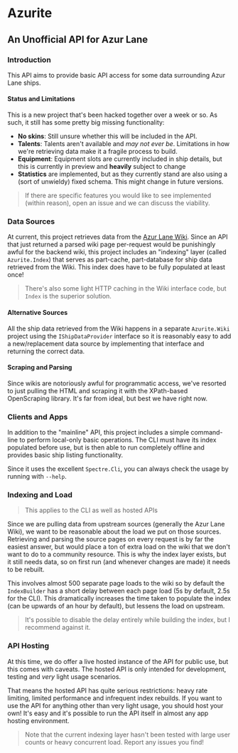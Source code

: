 # Azurite

## An Unofficial API for Azur Lane

### Introduction

This API aims to provide basic API access for some data surrounding Azur Lane ships.

#### Status and Limitations

This is a new project that's been hacked together over a week or so. As such, it still has some pretty big missing functionality:

- **No skins**: Still unsure whether this will be included in the API.
- **Talents**: Talents aren't available and *may not ever be*. Limitations in how we're retrieving data make it a fragile process to build.
- **Equipment**: Equipment slots are currently included in ship details, but this is currently in preview and **heavily** subject to change
- **Statistics** are implemented, but as they currently stand are also using a (sort of unwieldy) fixed schema. This might change in future versions.

> If there are specific features you would like to see implemented (within reason), open an issue and we can discuss the viability.

### Data Sources

At current, this project retrieves data from the [Azur Lane Wiki](https://azurlane.koumakan.jp/Azur_Lane_Wiki). Since an API that just returned a parsed wiki page per-request would be punishingly awful for the backend wiki, this project includes an "indexing" layer (called `Azurite.Index`) that serves as part-cache, part-database for ship data retrieved from the Wiki. This index does have to be fully populated at least once!

> There's also some light HTTP caching in the Wiki interface code, but `Index` is the superior solution.

#### Alternative Sources

All the ship data retrieved from the Wiki happens in a separate `Azurite.Wiki` project using the `IShipDataProvider` interface so it is reasonably easy to add a new/replacement data source by implementing that interface and returning the correct data.

#### Scraping and Parsing

Since wikis are notoriously awful for programmatic access, we've resorted to just pulling the HTML and scraping it with the XPath-based OpenScraping library. It's far from ideal, but best we have right now.

### Clients and Apps

In addition to the "mainline" API, this project includes a simple command-line to perform local-only basic operations. The CLI must have its index populated before use, but is then able to run completely offline and provides basic ship listing functionality.

Since it uses the excellent `Spectre.Cli`, you can always check the usage by running with `--help`.

### Indexing and Load

> This applies to the CLI as well as hosted APIs

Since we are pulling data from upstream sources (generally the Azur Lane Wiki), we want to be reasonable about the load we put on those sources. Retrieving and parsing the source pages on every request is by far the easiest answer, but would place a ton of extra load on the wiki that we don't want to do to a community resource. This is why the index layer exists, but it still needs data, so on first run (and whenever changes are made) it needs to be rebuilt.

This involves almost 500 separate page loads to the wiki so by default the `IndexBuilder` has a short delay between each page load (5s by default, 2.5s for the CLI). This dramatically increases the time taken to populate the index (can be upwards of an hour by default), but lessens the load on upstream.

> It's possible to disable the delay entirely while building the index, but I recommend against it.

### API Hosting

At this time, we do offer a live hosted instance of the API for public use, but this comes with caveats. The hosted API is only intended for development, testing and *very* light usage scenarios.

That means the hosted API has quite serious restrictions: heavy rate limiting, limited performance and infrequent index rebuilds. If you want to use the API for anything other than very light usage, you should host your own! It's easy and it's possible to run the API itself in almost any app hosting environment.

> Note that the current indexing layer hasn't been tested with large user counts or heavy concurrent load. Report any issues you find!